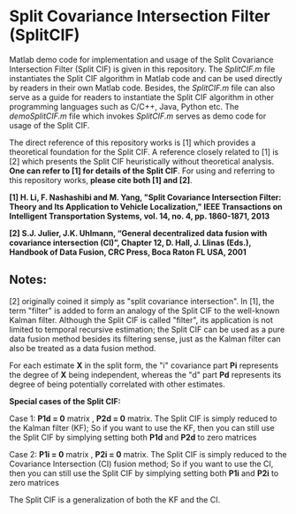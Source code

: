 # Split Covariance Intersection Filter (SplitCIF)

Matlab demo code for implementation and usage of the Split Covariance Intersection Filter (Split CIF) is given in this repository. The _SplitCIF.m_ file instantiates the Split CIF algorithm in Matlab code and can be used directly by readers in their own Matlab code. Besides, the _SplitCIF.m_ file can also serve as a guide for readers to instantiate the Split CIF algorithm in other programming languages such as C/C++, Java, Python etc. The _demoSplitCIF.m_ file which invokes _SplitCIF.m_ serves as demo code for usage of the Split CIF.

The direct reference of this repository works is [1] which provides a theoretical foundation for the Split CIF. A reference closely related to [1] is [2] which presents the Split CIF heuristically without theoretical analysis. __One can refer to [1] for details of the Split CIF__. For using and referring to this repository works, __please cite both [1] and [2]__.

__[1] H. Li, F. Nashashibi and M. Yang, "Split Covariance Intersection Filter: Theory and Its Application to Vehicle Localization," IEEE Transactions on Intelligent Transportation Systems, vol. 14, no. 4, pp. 1860-1871, 2013__

__[2] S.J. Julier, J.K. Uhlmann, “General decentralized data fusion with covariance intersection (CI)”, Chapter 12, D. Hall, J. Llinas (Eds.), Handbook of Data Fusion, CRC Press, Boca Raton FL USA, 2001__

## Notes:

[2] originally coined it simply as "split covariance intersection". In [1], the term "filter" is added to form an analogy of the Split CIF to the well-known Kalman filter. Although the Split CIF is called "filter", its application is not limited to temporal recursive estimation; the Split CIF can be used as a pure data fusion method besides its filtering sense, just as the Kalman filter can also be treated as a data fusion method.

For each estimate __X__ in the split form, the "i" covariance part __Pi__ represents the degree of __X__ being independent, whereas the "d" part __Pd__ represents its degree of being potentially correlated with other estimates. 

__Special cases of the Split CIF:__

Case 1: __P1d = 0__ matrix , __P2d = 0__ matrix. 
The Split CIF is simply reduced to the Kalman filter (KF); So if you want to use the KF, then you can still use the Split CIF by simplying setting both __P1d__ and __P2d__ to zero matrices

Case 2: __P1i = 0__ matrix , __P2i = 0__ matrix.
The Split CIF is simply reduced to the Covariance Intersection (CI) fusion method; So if you want to use the CI, then you can still use the Split CIF by simplying setting both __P1i__ and __P2i__ to zero matrices

The Split CIF is a generalization of both the KF and the CI.
